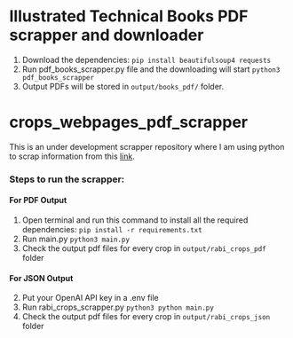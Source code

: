 # Illustrated Technical Books PDF scrapper and downloader
1. Download the dependencies:
`pip install beautifulsoup4 requests`
2. Run pdf_books_scrapper.py file and the downloading will start
`python3 pdf_books_scrapper`
3. Output PDFs will be stored in `output/books_pdf/` folder.


# crops_webpages_pdf_scrapper
This is an under development scrapper repository where I am using python to scrap information from this [link](https://upagripardarshi.gov.in/StaticPages/RabhiCrop.aspx).

### Steps to run the scrapper:

#### For PDF Output
1. Open terminal and run this command to install all the required dependencies:
`pip install -r requirements.txt`
2. Run main.py
`python3 main.py`
3. Check the output pdf files for every crop in `output/rabi_crops_pdf` folder

#### For JSON Output
2. Put your OpenAI API key in a .env file
3. Run rabi_crops_scrapper.py
`python3 python main.py`
4. Check the output pdf files for every crop in `output/rabi_crops_json` folder
